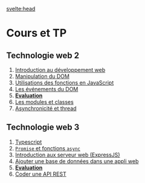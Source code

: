 <svelte:head>

<title>Cours/TP - Johan Girod</title>
</svelte:head>

# Cours et TP

## Technologie web 2

1. [Introduction au développement web](./tw2/1-intro-et-bases/)
2. [Manipulation du DOM](./tw2/2-manipulation-du-DOM/)
3. [Utilisations des fonctions en JavaScript](./tw2/3-fonctions/)
4. [Les événements du DOM](./tw2/4-evenements/)
5. [**Evaluation**](./tw2/eval/2025)
6. [Les modules et classes](./tw2/5-modules-et-classes)
7. [Asynchronicité et thread](./tw2/6-asynchronicite-et-thread/)

## Technologie web 3

1. [Typescript](./tw3/1-typescript/)
2. [`Promise` et fonctions `async`](./tw3/2-async/)
3. [Introduction aux serveur web (ExpressJS)](./tw3/3-expressJS)
4. [Ajouter une base de données dans une appli web](./tw3/4-web-and-SQL)
5. [**Evaluation**](./tw3/eval/2024)
6. [Coder une API REST](./tw3/5-api-rest)
